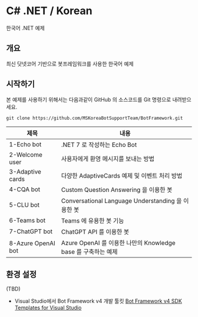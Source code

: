 # C# .NET / Korean
한국어 .NET 예제 

## 개요
최신 닷넷코어 기반으로 봇프레임워크를 사용한 한국어 예제

## 시작하기
본 예제를 사용하기 위해서는 다음과같이 GitHub 의 소스코드를 Git 명령으로 내려받으세요.
```
git clone https://github.com/MSKoreaBotSupportTeam/BotFramework.git
```

| 제목 | 내용 |
|---------|---------|
| 1-Echo bot | .NET 7 로 작성하는 Echo Bot |
| 2-Welcome user | 사용자에게 환영 메시지를 보내는 방법|
| 3-Adaptive cards | 다양한 AdaptiveCards 예제 및 이벤트 처리 방법|
| 4-CQA bot | Custom Question Answering 을 이용한 봇 |
| 5-CLU bot | Conversational Language Understanding 을 이용한 봇 |
| 6-Teams bot | Teams 에 유용한 봇 기능 |
| 7-ChatGPT bot | ChatGPT API 를 이용한 봇 |
| 8-Azure OpenAI bot | Azure OpenAI 를 이용한 나만의 Knowledge base 를 구축하는 예제 |

## 환경 설정
(TBD)
- Visual Studio에서 Bot Framework v4 개발 툴킷 
  [Bot Framework v4 SDK Templates for Visual Studio](https://marketplace.visualstudio.com/items?itemName=BotBuilder.botbuilderv4)


